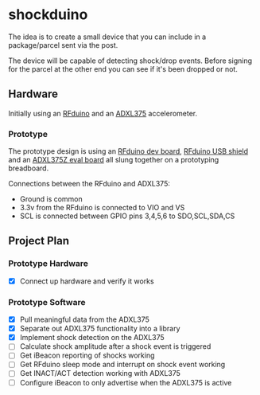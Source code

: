 # shockduino

The idea is to create a small device that you can include in a package/parcel sent via the post. 
 
The device will be capable of detecting shock/drop events. Before signing for the parcel at the other end you can see if it's been dropped or not.

## Hardware

Initially using an [RFduino](http://www.rfduino.com/) and an [ADXL375](http://www.analog.com/en/products/mems/mems-accelerometers/adxl375.html) accelerometer.

### Prototype

The prototype design is using an [RFduino dev board](http://www.rfduino.com/product/rfd22102-rfduino-dip/index.html), [RFduino USB shield](http://www.rfduino.com/product/rfd22121-usb-shield-for-rfduino/index.html) and an [ADXL375Z eval board](http://www.analog.com/en/design-center/evaluation-hardware-and-software/evaluation-boards-kits/EVAL-ADXL375.html) all slung together on a prototyping breadboard.

Connections between the RFduino and ADXL375:
- Ground is common
- 3.3v from the RFduino is connected to VIO and VS 
- SCL is connected between GPIO pins 3,4,5,6 to SDO,SCL,SDA,CS

## Project Plan

### Prototype Hardware

- [x] Connect up hardware and verify it works

### Prototype Software

- [x] Pull meaningful data from the ADXL375
- [x] Separate out ADXL375 functionality into a library
- [x] Implement shock detection on the ADXL375
- [ ] Calculate shock amplitude after a shock event is triggered
- [ ] Get iBeacon reporting of shocks working
- [ ] Get RFduino sleep mode and interrupt on shock event working
- [ ] Get INACT/ACT detection working with ADXL375
- [ ] Configure iBeacon to only advertise when the ADXL375 is active
